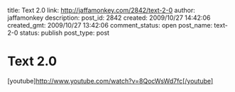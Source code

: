 title: Text 2.0
link: http://jaffamonkey.com/2842/text-2-0
author: jaffamonkey
description: 
post_id: 2842
created: 2009/10/27 14:42:06
created_gmt: 2009/10/27 13:42:06
comment_status: open
post_name: text-2-0
status: publish
post_type: post

# Text 2.0

[youtube]http://www.youtube.com/watch?v=8QocWsWd7fc[/youtube]